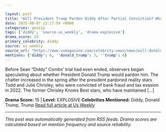 ```yaml
---

layout: post
title: "Will President Trump Pardon Diddy After Partial Conviction? What to Know"
date: 2025-08-07 23:17:59 +0000
categories: gossip
tags: ['diddy', 'source-us_weekly', 'drama-explosive']
drama_score: 15
primary_celebrity: diddy
source: us_weekly
source_url: "https://www.usmagazine.com/celebrity-news/news/will-donald-trump-pardon-diddy-after-conviction-what-to-know/"
mentions: {'diddy': 6, ''donald_trump': 3, ''trump': 6}
---
```


Before Sean “Diddy” Combs’ trial had even ended, observers began speculating about whether President Donald Trump would pardon him. The chatter increased in the spring after the president pardoned reality stars Todd and Julie Chrisley, who were convicted of bank fraud and tax evasion in 2022. The former Chrisley Knows Best stars, who have maintained […]

**Drama Score:** 15 | **Level:** EXPLOSIVE **Celebrities Mentioned:** Diddy, Donald Trump, Trump [Read full article at Us Weekly](https://www.usmagazine.com/celebrity-news/news/will-donald-trump-pardon-diddy-after-conviction-what-to-know/)

---

*This post was automatically generated from RSS feeds. Drama scores are calculated based on mention frequency and source reliability.*